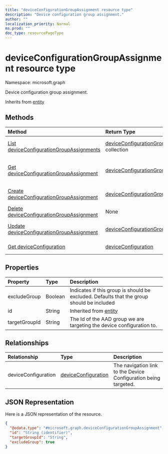 ```yaml
---
title: "deviceConfigurationGroupAssignment resource type"
description: "Device configuration group assignment."
author: ""
localization_priority: Normal
ms.prod: ""
doc_type: resourcePageType
---
```


# deviceConfigurationGroupAssignment resource type


Namespace: microsoft.graph

Device configuration group assignment.


Inherits from [entity](../resources/entity.md)

## Methods
|Method|Return Type|Description|
|:---|:---|:---|
|[List deviceConfigurationGroupAssignments](../api/deviceconfigurationgroupassignment-list.md)|[deviceConfigurationGroupAssignment](../resources/deviceconfigurationgroupassignment.md) collection|List properties and relationships of the [deviceConfigurationGroupAssignment](../resources/deviceconfigurationgroupassignment.md) objects.|
|[Get deviceConfigurationGroupAssignment](../api/deviceconfigurationgroupassignment-get.md)|[deviceConfigurationGroupAssignment](../resources/deviceconfigurationgroupassignment.md)|Read properties and relationships of the [deviceConfigurationGroupAssignment](../resources/deviceconfigurationgroupassignment.md) object.|
|[Create deviceConfigurationGroupAssignment](../api/deviceconfigurationgroupassignment-create.md)|[deviceConfigurationGroupAssignment](../resources/deviceconfigurationgroupassignment.md)|Create a new [deviceConfigurationGroupAssignment](../resources/deviceconfigurationgroupassignment.md) object.|
|[Delete deviceConfigurationGroupAssignment](../api/deviceconfigurationgroupassignment-delete.md)|None|Deletes a [deviceConfigurationGroupAssignment](../resources/deviceconfigurationgroupassignment.md).|
|[Update deviceConfigurationGroupAssignment](../api/deviceconfigurationgroupassignment-update.md)|[deviceConfigurationGroupAssignment](../resources/deviceconfigurationgroupassignment.md)|Update the properties of a [deviceConfigurationGroupAssignment](../resources/deviceconfigurationgroupassignment.md) object.|
|[Get deviceConfiguration](../api/deviceconfiguration-get.md)|[deviceConfiguration](../resources/deviceconfiguration.md)|Read properties and relationships of the [deviceConfiguration](../resources/deviceconfiguration.md) object.|

## Properties
|Property|Type|Description|
|:---|:---|:---|
|excludeGroup|Boolean|Indicates if this group is should be excluded. Defaults that the group should be included|
|id|String| Inherited from [entity](../resources/entity.md)|
|targetGroupId|String|The Id of the AAD group we are targeting the device configuration to.|

## Relationships
|Relationship|Type|Description|
|:---|:---|:---|
|deviceConfiguration|[deviceConfiguration](../resources/deviceconfiguration.md)|The navigation link to the Device Configuration being targeted.|

## JSON Representation
Here is a JSON representation of the resource.
<!-- {
  "blockType": "resource",
  "keyProperty": "id",
  "@odata.type": "microsoft.graph.deviceConfigurationGroupAssignment",
  "baseType": "microsoft.graph.entity",
  "openType": false
}
-->
``` json
{
  "@odata.type": "#microsoft.graph.deviceConfigurationGroupAssignment",
  "id": "String (identifier)",
  "targetGroupId": "String",
  "excludeGroup": true
}
```


